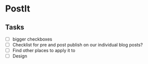 # PostIt

## Tasks
- [ ] bigger checkboxes
- [ ] Checklist for pre and post publish on our individual blog posts?
- [ ] Find other places to apply it to
- [ ] Design
